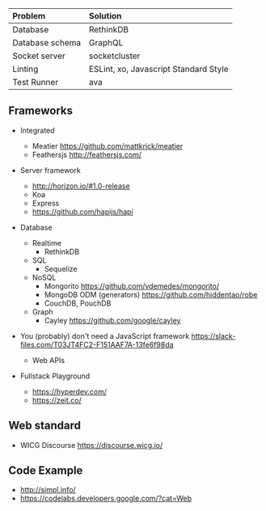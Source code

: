 | Problem |  Solution    |
| :------------- | :------------- |
| Database       | RethinkDB      |
| Database schema       | GraphQL      |
| Socket server       | socketcluster      |
| Linting     | ESLint, xo, Javascript Standard Style      |
| Test Runner | ava |

## Frameworks
- Integrated
  - Meatier https://github.com/mattkrick/meatier
  - Feathersjs http://feathersjs.com/  

- Server framework
  - http://horizon.io/#1.0-release
  - Koa
  - Express
  - https://github.com/hapijs/hapi

- Database
  - Realtime
    - RethinkDB
  - SQL
    - Sequelize
  - NoSQL
    - Mongorito https://github.com/vdemedes/mongorito/
    - MongoDB ODM (generators) https://github.com/hiddentao/robe
    - CouchDB, PouchDB
  - Graph
    - Cayley https://github.com/google/cayley

- You (probably) don't need a JavaScript framework https://slack-files.com/T03JT4FC2-F151AAF7A-13fe6f98da
  - Web APIs

- Fullstack Playground
  - https://hyperdev.com/
  - https://zeit.co/

## Web standard
- WICG Discourse https://discourse.wicg.io/

## Code Example
- http://simpl.info/
- https://codelabs.developers.google.com/?cat=Web
